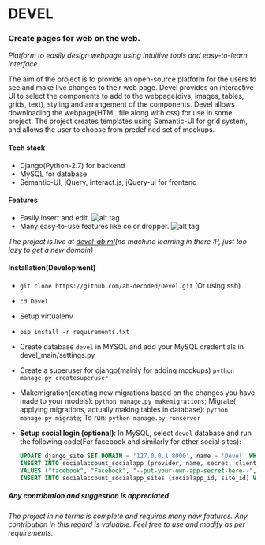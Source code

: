# DEVEL
### Create pages for web on the web.   

*Platform to easily design webpage using intuitive tools and easy-to-learn interface.*

The aim of the project is to provide an open-source platform for the users to see and make live changes to their web page. Devel provides an interactive UI to select the components to add to the webpage(divs, images, tables, grids, text), styling and arrangement of the components. Devel allows downloading the webpage(HTML file along with css) for use in some project.
The project creates templates using Semantic-UI for grid system, and allows the user to choose from predefined set of mockups. 

#### Tech stack
* Django(Python-2.7) for backend
* MySQL for database
* Semantic-UI, jQuery, Interact.js, jQuery-ui for frontend

#### Features
* Easily insert and edit.
![alt tag](https://s3-us-west-2.amazonaws.com/devel-store/insert.gif)
* Many easy-to-use features like color dropper.
![alt tag](https://s3-us-west-2.amazonaws.com/devel-store/color.gif)

*The project is live at [devel-ab.ml](http://devel-ab.ml)(no machine learning in there :P, just too lazy to get a new domain)* 


#### Installation(Development)
* ```git clone https://github.com/ab-decoded/Devel.git``` (Or using ssh)
* ```cd Devel```
* Setup virtualenv
* ```pip install -r requirements.txt```
* Create database ```devel``` in MYSQL and add your MySQL credentials in devel_main/settings.py
* Create a superuser for django(mainly for adding mockups) ```python manage.py createsuperuser```
* Makemigration(creating new migrations based on the changes you have made to your models): ```python manage.py makemigrations```; 
Migrate( applying migrations, actually making tables in database): ```python manage.py migrate```; To run: ```python manage.py runserver```
* **Setup social login (optional)**: In MySQL, select ```devel``` database and run the following code(For facebook and similarly for other social sites): 

  ```sql
  UPDATE django_site SET DOMAIN = '127.0.0.1:8000', name = 'Devel' WHERE id=1;
  INSERT INTO socialaccount_socialapp (provider, name, secret, client_id, `key`)
  VALUES ("facebook", "Facebook", "--put-your-own-app-secret-here--", "--put-your-own-app-id-here--", '');
  INSERT INTO socialaccount_socialapp_sites (socialapp_id, site_id) VALUES (1,1); 
  ```
##### Any contribution and suggestion is appreciated. 
*The project in no terms is complete and requires many new features. Any contribution in this regard is valuable. Feel free to use and modify as per requirements.*

